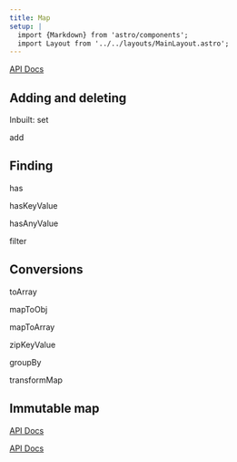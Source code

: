 ```yaml
---
title: Map
setup: |
  import {Markdown} from 'astro/components';
  import Layout from '../../layouts/MainLayout.astro';
---
```



[API Docs](../api/modules/Collections.Maps.html)

## Adding and deleting

Inbuilt: set

add

## Finding

has

hasKeyValue

hasAnyValue

filter

## Conversions

toArray

mapToObj

mapToArray

zipKeyValue

groupBy

transformMap

## Immutable map

[API Docs](../api/interfaces/Collections.ImmutableMap.html)

[API Docs](../api/interfaces/Collections.MutableMap.html)